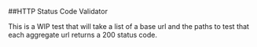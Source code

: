 ##HTTP Status Code Validator

This is a WIP test that will take a list of a base url and the paths to test that each aggregate url returns a 200 status code.
